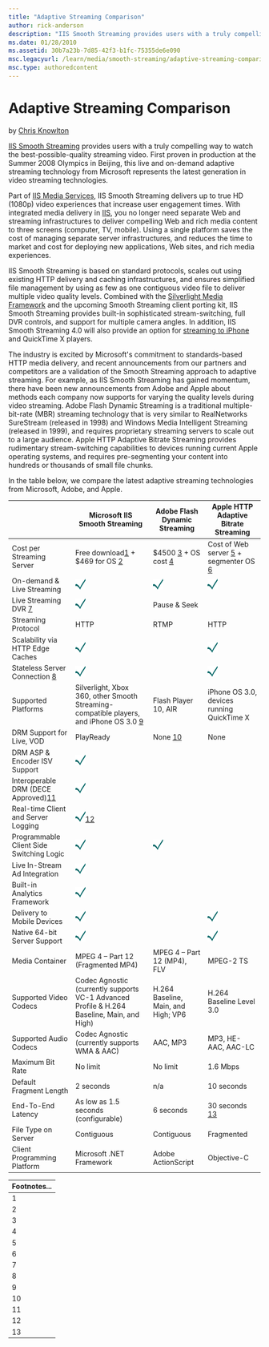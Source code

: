 ```yaml
---
title: "Adaptive Streaming Comparison"
author: rick-anderson
description: "IIS Smooth Streaming provides users with a truly compelling way to watch the best-possible-quality streaming video. First proven in production at the Summer..."
ms.date: 01/28/2010
ms.assetid: 30b7a23b-7d85-42f3-b1fc-75355de6e090
msc.legacyurl: /learn/media/smooth-streaming/adaptive-streaming-comparison
msc.type: authoredcontent
---
```

Adaptive Streaming Comparison
====================
by [Chris Knowlton](https://twitter.com/chris_knowlton)

[IIS Smooth Streaming](https://www.iis.net/downloads/microsoft/smooth-streaming) provides users with a truly compelling way to watch the best-possible-quality streaming video. First proven in production at the Summer 2008 Olympics in Beijing, this live and on-demand adaptive streaming technology from Microsoft represents the latest generation in video streaming technologies.

Part of [IIS Media Services](https://www.iis.net/media), IIS Smooth Streaming delivers up to true HD (1080p) video experiences that increase user engagement times. With integrated media delivery in [IIS](https://www.iis.net/overview), you no longer need separate Web and streaming infrastructures to deliver compelling Web and rich media content to three screens (computer, TV, mobile). Using a single platform saves the cost of managing separate server infrastructures, and reduces the time to market and cost for deploying new applications, Web sites, and rich media experiences.

IIS Smooth Streaming is based on standard protocols, scales out using existing HTTP delivery and caching infrastructures, and ensures simplified file management by using as few as one contiguous video file to deliver multiple video quality levels. Combined with the [Silverlight Media Framework](http://smf.codeplex.com/) and the upcoming Smooth Streaming client porting kit, IIS Smooth Streaming provides built-in sophisticated stream-switching, full DVR controls, and support for multiple camera angles. In addition, IIS Smooth Streaming 4.0 will also provide an option for [streaming to iPhone](https://www.iis.net/overview/choice/integratedmediaplatform) and QuickTime X players.

The industry is excited by Microsoft's commitment to standards-based HTTP media delivery, and recent announcements from our partners and competitors are a validation of the Smooth Streaming approach to adaptive streaming. For example, as IIS Smooth Streaming has gained momentum, there have been new announcements from Adobe and Apple about methods each company now supports for varying the quality levels during video streaming. Adobe Flash Dynamic Streaming is a traditional multiple-bit-rate (MBR) streaming technology that is very similar to RealNetworks SureStream (released in 1998) and Windows Media Intelligent Streaming (released in 1999), and requires proprietary streaming servers to scale out to a large audience. Apple HTTP Adaptive Bitrate Streaming provides rudimentary stream-switching capabilities to devices running current Apple operating systems, and requires pre-segmenting your content into hundreds or thousands of small file chunks.

In the table below, we compare the latest adaptive streaming technologies from Microsoft, Adobe, and Apple.   

|  | Microsoft IIS Smooth Streaming | Adobe Flash Dynamic Streaming | Apple HTTP Adaptive Bitrate Streaming |
| --- | --- | --- | --- |
| Cost per Streaming Server | Free download[1](#1) + $469 for OS [2](#2) | $4500 [3](#3) + OS cost [4](#4) | Cost of Web server [5](#5) + segmenter OS [6](#6) |
| On-demand &amp; Live Streaming | ![](adaptive-streaming-comparison/_static/image1.gif) | ![](adaptive-streaming-comparison/_static/image3.gif) | ![](adaptive-streaming-comparison/_static/image5.gif) |
| Live Streaming DVR [7](adaptive-streaming-comparison.md#7) | ![](adaptive-streaming-comparison/_static/image7.gif) | Pause &amp; Seek |  |
| Streaming Protocol | HTTP | RTMP | HTTP |
| Scalability via HTTP Edge Caches | ![](adaptive-streaming-comparison/_static/image9.gif) |  | ![](adaptive-streaming-comparison/_static/image11.gif) |
| Stateless Server Connection [8](adaptive-streaming-comparison.md#8) | ![](adaptive-streaming-comparison/_static/image13.gif) |  | ![](adaptive-streaming-comparison/_static/image15.gif) |
| Supported Platforms | Silverlight, Xbox 360, other Smooth Streaming-compatible players, and iPhone OS 3.0 [9](adaptive-streaming-comparison.md#9) | Flash Player 10, AIR | iPhone OS 3.0, devices running QuickTime X |
| DRM Support for Live, VOD | PlayReady | None [10](adaptive-streaming-comparison.md#10) | None |
| DRM ASP &amp; Encoder ISV Support | ![](adaptive-streaming-comparison/_static/image17.gif) |  |  |
| Interoperable DRM (DECE Approved)[11](adaptive-streaming-comparison.md#11) | ![](adaptive-streaming-comparison/_static/image19.gif) |  |  |
| Real-time Client and Server Logging | ![](adaptive-streaming-comparison/_static/image21.gif)[12](adaptive-streaming-comparison.md#12) |  |  |
| Programmable Client Side Switching Logic | ![](adaptive-streaming-comparison/_static/image23.gif) | ![](adaptive-streaming-comparison/_static/image25.gif) |  |
| Live In-Stream Ad Integration | ![](adaptive-streaming-comparison/_static/image27.gif) |  |  |
| Built-in Analytics Framework | ![](adaptive-streaming-comparison/_static/image29.gif) |  |  |
| Delivery to Mobile Devices | ![](adaptive-streaming-comparison/_static/image31.gif) |  | ![](adaptive-streaming-comparison/_static/image33.gif) |
| Native 64-bit Server Support | ![](adaptive-streaming-comparison/_static/image35.gif) |  | ![](adaptive-streaming-comparison/_static/image37.gif) |
| Media Container | MPEG 4 – Part 12 (Fragmented MP4) | MPEG 4 – Part 12 (MP4), FLV | MPEG-2 TS |
| Supported Video Codecs | Codec Agnostic (currently supports VC-1 Advanced Profile &amp; H.264 Baseline, Main, and High) | H.264 Baseline, Main, and High; VP6 | H.264 Baseline Level 3.0 |
| Supported Audio Codecs | Codec Agnostic (currently supports WMA &amp; AAC) | AAC, MP3 | MP3, HE-AAC, AAC-LC |
| Maximum Bit Rate | No limit | No limit | 1.6 Mbps |
| Default Fragment Length | 2 seconds | n/a | 10 seconds |
| End-To-End Latency | As low as 1.5 seconds (configurable) | 6 seconds | 30 seconds [13](adaptive-streaming-comparison.md#13) |
| File Type on Server | Contiguous | Contiguous | Fragmented |
| Client Programming Platform | Microsoft .NET Framework | Adobe ActionScript | Objective-C |
  

| Footnotes... |
| --- |
| <a id="1"></a>1 | IIS Smooth Streaming is part of the free [IIS Media Services](https://www.iis.net/media) download for Windows Server 2008 and Windows Server 2008 R2 . |
| <a id="2"></a>2 | Runs on any edition of Windows Server® 2008 or Windows Server 2008 R2 including Windows® Web Server, which has a list price of $469. |
| <a id="3"></a>3 | Assumes use of Adobe Flash Media Interactive Server to support Pause, Seek, Authentication, and higher scalability |
| <a id="4"></a>4 | Requires Windows Server 2003 SP2, Windows Server 2008, Red Hat® Enterprise Linux® 4, or Red Hat Enterprise Linux 5.2. |
| <a id="5"></a>5 | Runs on any Web server. Also requires the Apple streaming segmenter – see next note. |
| <a id="6"></a>6 | The Apple stream segmenter is a utility that receives encoded MPEG2-TS and breaks it into 10 second "chunks" for delivery. This free download requires an Intel-based Mac, with a Mac Pro or an XServe having two Ethernet network interfaces recommended. |
| <a id="7"></a>7 | Full DVR features include Pause, Seek, Fast Forward (e.g., 2x, 5x playback speeds), Fast Rewind, Go To Live, Instant Replay, and Slow Motion. |
| <a id="8"></a>8 | A stateless (non-persistent) connection between server and client increases scalability and allows seamless failover or rollover between load-balanced servers. |
| <a id="9"></a>9 | Support for adaptive streaming to the Apple iPhone from IIS Media Services 4 was [announced](https://blogs.iis.net/chriskno/archive/2009/12/01/faqs-on-using-iis-smooth-streaming-with-the-apple-iphone.aspx) on October 18th, 2009. |
| <a id="10"></a>10 | Future support was [announced](http://www.adobe.com/products/flashmediastreaming/systemreqs/) Sept. 10, 2009. Proposed availability is H1 CY10 for delivery to a future version of Adobe® Flash® Player and Adobe AIR™. |
| <a id="11"></a>11 | Digital Entertainment Content Ecosystem (DECE, LLC) is a consortium of major Hollywood studios, consumer electronics manufacturers and retailers, network hardware vendors, systems integrators and Digital Rights Management (DRM) vendors chartered to develop a set of standards for the digital distribution of premium Hollywood content. |
| <a id="12"></a>12 | Real-time logging for Silverlight applications using the [IIS Advanced Logging](https://www.iis.net/downloads/microsoft/advanced-logging) extension. |
| <a id="13"></a>13 | Encoded live streams are processed by the Apple stream segmenter. This intermediate step results in increased latency for live delivery. |